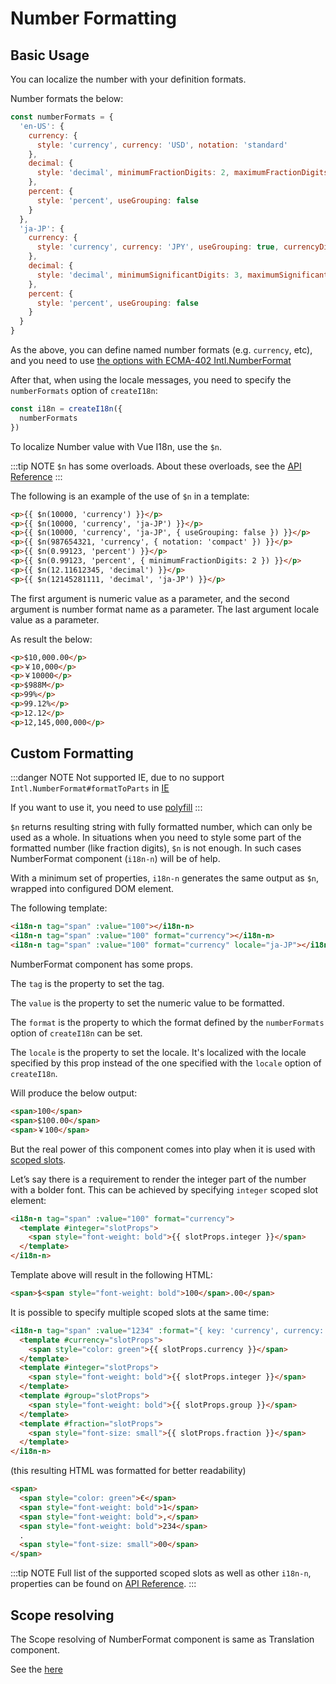# Number Formatting

## Basic Usage

You can localize the number with your definition formats.

Number formats the below:

```js
const numberFormats = {
  'en-US': {
    currency: {
      style: 'currency', currency: 'USD', notation: 'standard'
    },
    decimal: {
      style: 'decimal', minimumFractionDigits: 2, maximumFractionDigits: 2
    },
    percent: {
      style: 'percent', useGrouping: false
    }
  },
  'ja-JP': {
    currency: {
      style: 'currency', currency: 'JPY', useGrouping: true, currencyDisplay: 'symbol'
    },
    decimal: {
      style: 'decimal', minimumSignificantDigits: 3, maximumSignificantDigits: 5
    },
    percent: {
      style: 'percent', useGrouping: false
    }
  }
}
```

As the above, you can define named number formats (e.g. `currency`, etc), and you need to use [the options with ECMA-402 Intl.NumberFormat](https://tc39.es/ecma402/#numberformat-objects)

After that, when using the locale messages, you need to specify the `numberFormats` option of `createI18n`:

```js
const i18n = createI18n({
  numberFormats
})
```

To localize Number value with Vue I18n, use the `$n`.

:::tip NOTE
`$n` has some overloads. About these overloads, see the [API Reference](../../api/injection#n-value)
:::

The following is an example of the use of `$n` in a template:

```html
<p>{{ $n(10000, 'currency') }}</p>
<p>{{ $n(10000, 'currency', 'ja-JP') }}</p>
<p>{{ $n(10000, 'currency', 'ja-JP', { useGrouping: false }) }}</p>
<p>{{ $n(987654321, 'currency', { notation: 'compact' }) }}</p>
<p>{{ $n(0.99123, 'percent') }}</p>
<p>{{ $n(0.99123, 'percent', { minimumFractionDigits: 2 }) }}</p>
<p>{{ $n(12.11612345, 'decimal') }}</p>
<p>{{ $n(12145281111, 'decimal', 'ja-JP') }}</p>
```

The first argument is numeric value as a parameter, and the second argument is number format name as a parameter. The last argument locale value as a parameter.

As result the below:

```html
<p>$10,000.00</p>
<p>￥10,000</p>
<p>￥10000</p>
<p>$988M</p>
<p>99%</p>
<p>99.12%</p>
<p>12.12</p>
<p>12,145,000,000</p>
```

## Custom Formatting

:::danger NOTE
Not supported IE, due to no support `Intl.NumberFormat#formatToParts` in [IE](https://developer.mozilla.org/en-US/docs/Web/JavaScript/Reference/Global_Objects/Intl/NumberFormat/formatToParts)

If you want to use it, you need to use [polyfill](https://github.com/formatjs/formatjs/tree/main/packages/intl-numberformat)
:::

`$n` returns resulting string with fully formatted number, which can only be used as a whole. In situations when you need to style some part of the formatted number (like fraction digits), `$n` is not enough. In such cases NumberFormat component (`i18n-n`) will be of help.

With a minimum set of properties, `i18n-n` generates the same output as `$n`, wrapped into configured DOM element.

The following template:

```html
<i18n-n tag="span" :value="100"></i18n-n>
<i18n-n tag="span" :value="100" format="currency"></i18n-n>
<i18n-n tag="span" :value="100" format="currency" locale="ja-JP"></i18n-n>
```

NumberFormat component has some props.

The `tag` is the property to set the tag.

The `value` is the property to set the numeric value to be formatted.

The `format` is the property to which the format defined by the `numberFormats` option of `createI18n` can be set.

The `locale` is the property to set the locale. It's localized with the locale specified by this prop instead of the one specified with the `locale` option of `createI18n`.

Will produce the below output:

```html
<span>100</span>
<span>$100.00</span>
<span>￥100</span>
```

But the real power of this component comes into play when it is used with [scoped slots](https://v3.vuejs.org/guide/component-slots.html#scoped-slots).

Let’s say there is a requirement to render the integer part of the number with a bolder font. This can be achieved by specifying `integer` scoped slot element:

```html
<i18n-n tag="span" :value="100" format="currency">
  <template #integer="slotProps">
    <span style="font-weight: bold">{{ slotProps.integer }}</span>
  </template>
</i18n-n>
```

Template above will result in the following HTML:

```html
<span>$<span style="font-weight: bold">100</span>.00</span>
```

It is possible to specify multiple scoped slots at the same time:

```html
<i18n-n tag="span" :value="1234" :format="{ key: 'currency', currency: 'EUR' }">
  <template #currency="slotProps">
    <span style="color: green">{{ slotProps.currency }}</span>
  </template>
  <template #integer="slotProps">
    <span style="font-weight: bold">{{ slotProps.integer }}</span>
  </template>
  <template #group="slotProps">
    <span style="font-weight: bold">{{ slotProps.group }}</span>
  </template>
  <template #fraction="slotProps">
    <span style="font-size: small">{{ slotProps.fraction }}</span>
  </template>
</i18n-n>
```

(this resulting HTML was formatted for better readability)

```html
<span>
  <span style="color: green">€</span>
  <span style="font-weight: bold">1</span>
  <span style="font-weight: bold">,</span>
  <span style="font-weight: bold">234</span>
  .
  <span style="font-size: small">00</span>
</span>
```

:::tip NOTE
Full list of the supported scoped slots as well as other `i18n-n`, properties can be found on [API Reference](../../api/component.html#numberformat).
:::

## Scope resolving

The Scope resolving of NumberFormat component is same as Translation component.

See the [here](../advanced/component.md#scope-resolving)